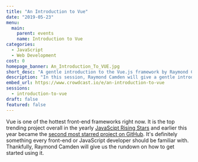 ```yaml
---
title: "An Introduction to Vue"
date: "2019-05-23"
menu:
  main:
    parent: events
    name: Introduction to Vue
categories:
  - JavaScript
  - Web Development
cost: 0
homepage_banner: An_Introduction_To_VUE.jpg
short_desc: "A gentle introduction to the Vue.js framework by Raymond Camden"
description: "In this session, Raymond Camden will give a gentle introduction to the Vue.js framework and describe why he loves it in a completely fair and balanced manner."
embed_url: https://www.crowdcast.io/e/an-introduction-to-vue
sessions:
  - introduction-to-vue
draft: false
featured: false
---
```


Vue is one of the hottest front-end frameworks right now. It is the top trending project overall in the yearly [JavaScipt Rising Stars](https://risingstars.js.org/2018/en/#section-all) and earlier this year became the [second most starred project on GitHub](https://twitter.com/vuejs/status/1108985101436637185). It's definitely something every front-end or JavaScript developer should be familiar with. Thankfully, Raymond Camden will give us the rundown on how to get started using it.
